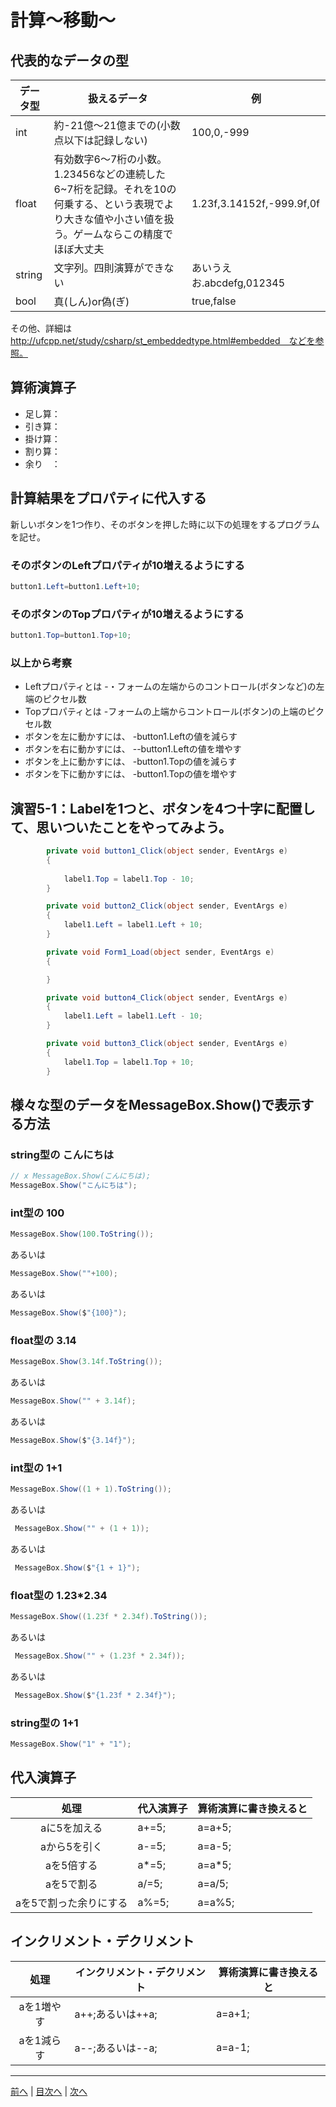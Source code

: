 # 計算～移動～

## 代表的なデータの型
|データ型|扱えるデータ|例|
|-------|-----------|--|
|int    |  約-21億～21億までの(小数点以下は記録しない)         | 100,0,-999 |
|float  |  有効数字6～7桁の小数。1.23456などの連続した6~7桁を記録。それを10の何乗する、という表現でより大きな値や小さい値を扱う。ゲームならこの精度でほぼ大丈夫|1.23f,3.14152f,-999.9f,0f  |
|string |  文字列。四則演算ができない         |あいうえお.abcdefg,012345  |
|bool   |  真(しん)or偽(ぎ)        | true,false |

その他、詳細は http://ufcpp.net/study/csharp/st_embeddedtype.html#embedded　などを参照。

## 算術演算子
- 足し算：
- 引き算：
- 掛け算：
- 割り算：
- 余り　：

## 計算結果をプロパティに代入する
新しいボタンを1つ作り、そのボタンを押した時に以下の処理をするプログラムを記せ。

### そのボタンのLeftプロパティが10増えるようにする
```cs
button1.Left=button1.Left+10;

```

### そのボタンのTopプロパティが10増えるようにする
```cs
button1.Top=button1.Top+10;
```

### 以上から考察
- Leftプロパティとは
  -・フォームの左端からのコントロール(ボタンなど)の左端のピクセル数
- Topプロパティとは
  -フォームの上端からコントロール(ボタン)の上端のピクセル数
- ボタンを左に動かすには、
  -button1.Leftの値を減らす
- ボタンを右に動かすには、
  --button1.Leftの値を増やす
- ボタンを上に動かすには、
  -button1.Topの値を減らす
- ボタンを下に動かすには、
  -button1.Topの値を増やす

## 演習5-1：Labelを1つと、ボタンを4つ十字に配置して、思いついたことをやってみよう。

```cs
        private void button1_Click(object sender, EventArgs e)
        {
          
            label1.Top = label1.Top - 10;
        }

        private void button2_Click(object sender, EventArgs e)
        {
            label1.Left = label1.Left + 10;
        }

        private void Form1_Load(object sender, EventArgs e)
        {

        }

        private void button4_Click(object sender, EventArgs e)
        {
            label1.Left = label1.Left - 10;
        }

        private void button3_Click(object sender, EventArgs e)
        {
            label1.Top = label1.Top + 10;
        }
```

## 様々な型のデータをMessageBox.Show()で表示する方法
### string型の こんにちは
```cs
// x MessageBox.Show(こんにちは);
MessageBox.Show("こんにちは");
```

### int型の 100
```cs
MessageBox.Show(100.ToString());
```

あるいは

```cs
MessageBox.Show(""+100);
```
あるいは

```cs
MessageBox.Show($"{100}");
```

### float型の 3.14
```cs
MessageBox.Show(3.14f.ToString());
```

あるいは

```cs
MessageBox.Show("" + 3.14f);
```

あるいは

```cs
MessageBox.Show($"{3.14f}");
```

### int型の 1+1
```cs
MessageBox.Show((1 + 1).ToString());
```

あるいは

```cs
 MessageBox.Show("" + (1 + 1));
```

あるいは

```cs
 MessageBox.Show($"{1 + 1}");
```

### float型の 1.23*2.34
```cs
MessageBox.Show((1.23f * 2.34f).ToString());
```

あるいは

```cs
 MessageBox.Show("" + (1.23f * 2.34f));
```

あるいは

```cs
 MessageBox.Show($"{1.23f * 2.34f}");
```

### string型の 1+1
```cs
MessageBox.Show("1" + "1");
```

## 代入演算子
|処理                   |代入演算子|算術演算に書き換えると|
|:---------------------:|---------|-------------------|
|aに5を加える            |   a+=5;      |      a=a+5;             |
|aから5を引く           |    a-=5;     |       a=a-5;            |
|aを5倍する             |    a*=5;     |       a=a*5;            |
|aを5で割る             |    a/=5;     |     a=a/5;              |
|aを5で割った余りにする   |   a%=5;      |    a=a%5;               |

## インクリメント・デクリメント
|処理      |インクリメント・デクリメント|算術演算に書き換えると|
|:-------:|--------------------------|----------------------|
|aを1増やす|   a++;あるいは++a;                       |  a=a+1;                 |		
|aを1減らす|	  a--;あるいは--a;                    |    a=a-1;               |

---

[前へ](04.md) | [目次へ](README.md#%E7%9B%AE%E6%AC%A1) | [次へ](06.md)
